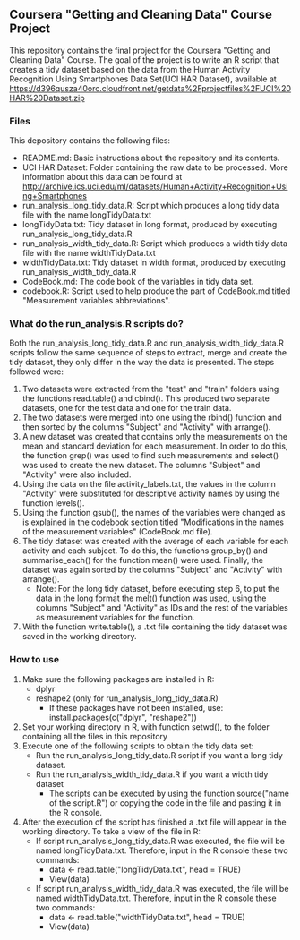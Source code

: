 ## Coursera "Getting and Cleaning Data" Course Project
This repository contains the final project for the Coursera "Getting and Cleaning Data" Course. The goal of the project is to write an R script that creates a tidy dataset based on the data from the Human Activity Recognition Using Smartphones Data Set(UCI HAR Dataset), available at https://d396qusza40orc.cloudfront.net/getdata%2Fprojectfiles%2FUCI%20HAR%20Dataset.zip

### Files
This depository contains the following files:
* README.md: Basic instructions about the repository and its contents.
* UCI HAR Dataset: Folder containing the raw data to be processed. More information about this data can be found at http://archive.ics.uci.edu/ml/datasets/Human+Activity+Recognition+Using+Smartphones
* run_analysis_long_tidy_data.R: Script which produces a long tidy data file with the name longTidyData.txt
* longTidyData.txt: Tidy dataset in long format, produced by executing run_analysis_long_tidy_data.R
* run_analysis_width_tidy_data.R: Script which produces a width tidy data file with the name widthTidyData.txt
* widthTidyData.txt: Tidy dataset in width format, produced by executing run_analysis_width_tidy_data.R
* CodeBook.md: The code book of the variables in tidy data set.
* codebook.R: Script used to help produce the part of CodeBook.md titled "Measurement variables abbreviations".

### What do the run_analysis.R scripts do?
Both the run_analysis_long_tidy_data.R and run_analysis_width_tidy_data.R scripts follow the same sequence of steps to extract, merge and create the tidy dataset, they only differ in the way the data is presented. The steps followed were:
1. Two datasets were extracted from the "test" and "train" folders using the functions read.table() and cbind(). This produced two separate datasets, one for the test data and one for the train data.
2. The two datasets were merged into one using the rbind() function and then sorted by the columns "Subject" and "Activity" with arrange().
3. A new dataset was created that contains only the measurements on the mean and standard deviation for each measurement. In order to do this, the function grep() was used to find such measurements and select() was used to create the new dataset. The columns "Subject" and "Activity" were also included.
4. Using the data on the file activity_labels.txt, the values in the column "Activity" were substituted for descriptive activity names by using the function levels().
5. Using the function gsub(), the names of the variables were changed as is explained in the codebook section titled "Modifications in the names of the measurement variables" (CodeBook.md file).
6. The tidy dataset was created with the average of each variable for each activity and each subject. To do this, the functions group_by() and summarise_each() for the function mean() were used. Finally, the dataset was again sorted by the columns "Subject" and "Activity" with arrange().
    * Note: For the long tidy dataset, before executing step 6, to put the data in the long format the melt() function was used, using the columns "Subject" and "Activity" as IDs and the rest of the variables as measurement variables for the function.
7. With the function write.table(), a .txt file containing the tidy dataset was saved in the working directory.

### How to use
1. Make sure the following packages are installed in R:
    * dplyr
    * reshape2 (only for run_analysis_long_tidy_data.R)
      * If these packages have not been installed, use:
   install.packages(c("dplyr", "reshape2"))
2. Set your working directory in R, with function setwd(), to the folder containing all the files in this repository
3. Execute one of the following scripts to obtain the tidy data set:
    * Run the run_analysis_long_tidy_data.R script if you want a long tidy dataset.
    * Run the run_analysis_width_tidy_data.R if you want a width tidy dataset
      * The scripts can be executed by using the function source("name of the script.R") or copying the code in the file and pasting it in the R console.
4. After the execution of the script has finished a .txt file will appear in the working directory. To take a view of the file in R:
    * If script run_analysis_long_tidy_data.R was executed, the file will be named longTidyData.txt. Therefore, input in the R console these two commands:
        * data <- read.table("longTidyData.txt", head = TRUE)
        * View(data)
    * If script run_analysis_width_tidy_data.R was executed, the file will be named widthTidyData.txt. Therefore, input in the R console these two commands:
        * data <- read.table("widthTidyData.txt", head = TRUE)
        * View(data)
